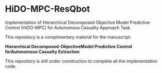 # HiDO-MPC-ResQbot
Implementation of Hierarchical Decomposed Objective Model Predictive Control (HiDO-MPC) for Autonomous Casualty Approach Task.

This repository is a complimentary material for the manuscript:

  **Hierarchical Decomposed-ObjectiveModel Predictive Control forAutonomous Casualty Extraction**
  
This repository is still under construction to complete all the implementation code.
